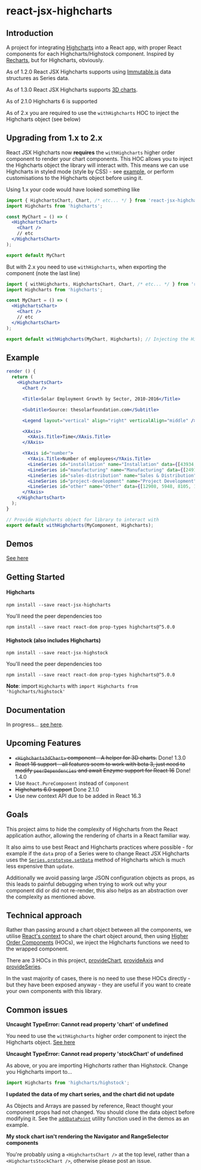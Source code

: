 # react-jsx-highcharts

## Introduction

A project for integrating [Highcharts](https://github.com/highcharts/highcharts) into a React app, with proper React components for each Highcharts/Highstock component. Inspired by [Recharts](https://github.com/recharts/recharts), but for Highcharts, obviously.

As of 1.2.0 React JSX Highcharts supports using [Immutable.js](https://facebook.github.io/immutable-js/) data structures as Series data.

As of 1.3.0 React JSX Highcharts supports [3D charts](https://whawker.github.io/react-jsx-highcharts/examples/3DChart/index.html).

As of 2.1.0 Highcharts 6 is supported

As of 2.x you are required to use the `withHighcharts` HOC to inject the Highcharts object (see below)

## Upgrading from 1.x to 2.x

React JSX Highcharts now **requires** the `withHighcharts` higher order component to render your chart components. This HOC allows you to inject the Highcharts object the library will interact with.
This means we can use Highcharts in styled mode (style by CSS) - see [example](https://whawker.github.io/react-jsx-highcharts/examples/StyleByCSS/index.html), or perform customisations to the Highcharts object before using it.

Using 1.x your code would have looked something like

```jsx
import { HighchartsChart, Chart, /* etc... */ } from 'react-jsx-highcharts';
import Highcharts from 'highcharts';

const MyChart = () => (
  <HighchartsChart>
    <Chart />
    // etc
  </HighchartsChart>
);

export default MyChart
```

But with 2.x you need to use `withHighcharts`, when exporting the component (note the last line)

```jsx
import { withHighcharts, HighchartsChart, Chart, /* etc... */ } from 'react-jsx-highcharts';
import Highcharts from 'highcharts';

const MyChart = () => (
  <HighchartsChart>
    <Chart />
    // etc
  </HighchartsChart>
);

export default withHighcharts(MyChart, Highcharts); // Injecting the Highcharts object
```

## Example

```jsx
render () {
  return (
    <HighchartsChart>
      <Chart />

      <Title>Solar Employment Growth by Sector, 2010-2016</Title>

      <Subtitle>Source: thesolarfoundation.com</Subtitle>

      <Legend layout="vertical" align="right" verticalAlign="middle" />

      <XAxis>
        <XAxis.Title>Time</XAxis.Title>
      </XAxis>

      <YAxis id="number">
        <YAxis.Title>Number of employees</YAxis.Title>
        <LineSeries id="installation" name="Installation" data={[43934, 52503, 57177, 69658, 97031, 119931, 137133, 154175]} />
        <LineSeries id="manufacturing" name="Manufacturing" data={[24916, 24064, 29742, 29851, 32490, 30282, 38121, 40434]} />
        <LineSeries id="sales-distribution" name="Sales & Distribution" data={[11744, 17722, 16005, 19771, 20185, 24377, 32147, 39387]} />
        <LineSeries id="project-development" name="Project Development" data={[null, null, 7988, 12169, 15112, 22452, 34400, 34227]} />
        <LineSeries id="other" name="Other" data={[12908, 5948, 8105, 11248, 8989, 11816, 18274, 18111]} />
      </YAxis>
    </HighchartsChart>
  );
}

// Provide Highcharts object for library to interact with
export default withHighcharts(MyComponent, Highcharts);
```

## Demos

[See here](https://whawker.github.io/react-jsx-highcharts/examples/index.html)

## Getting Started

#### Highcharts
`npm install --save react-jsx-highcharts`

You'll need the peer dependencies too

`npm install --save react react-dom prop-types highcharts@^5.0.0`

#### Highstock (also includes Highcharts)
`npm install --save react-jsx-highstock`

You'll need the peer dependencies too

`npm install --save react react-dom prop-types highcharts@^5.0.0`

**Note**: import `Highcharts` with `import Highcharts from 'highcharts/highstock'`

## Documentation
In progress... [see here](https://github.com/whawker/react-jsx-highcharts/wiki).

## Upcoming Features
* ~~`<Highcharts3dChart>` component - A helper for 3D charts.~~ Done! 1.3.0
* ~~React 16 support - all features seem to work with beta 3, just need to modify `peerDependencies` and await Enzyme support for React 16~~ Done! 1.4.0
* Use `React.PureComponent` instead of `Component`
* ~~Highcharts 6.0 support~~ Done 2.1.0
* Use new context API due to be added in React 16.3

## Goals

This project aims to hide the complexity of Highcharts from the React application author, allowing the rendering of charts in a React familiar way.

It also aims to use best React and Highcharts practices where possible - for example if the `data` prop of a Series were to change React JSX Highcharts uses the [`Series.prototype.setData`](http://api.highcharts.com/highstock/Series.setData) method of Highcharts which is much less expensive than `update`.

Additionally we avoid passing large JSON configuration objects as props, as this leads to painful debugging when trying to work out why your component did or did not re-render, this also helps as an abstraction over the complexity as mentioned above.

## Technical approach

Rather than passing around a chart object between all the components, we utilise [React's context](https://facebook.github.io/react/docs/context.html) to share the chart object around, then using [Higher Order Components](https://medium.com/@mweststrate/how-to-safely-use-react-context-b7e343eff076) (HOCs), we inject the Highcharts functions we need to the wrapped component.

There are 3 HOCs in this project, [provideChart](https://github.com/whawker/react-jsx-highcharts/blob/master/packages/react-jsx-highcharts/src/components/ChartProvider/index.js), [provideAxis](https://github.com/whawker/react-jsx-highcharts/blob/master/packages/react-jsx-highcharts/src/components/AxisProvider/index.js) and [provideSeries](https://github.com/whawker/react-jsx-highcharts/blob/master/packages/react-jsx-highcharts/src/components/SeriesProvider/index.js).

In the vast majority of cases, there is no need to use these HOCs directly - but they have been exposed anyway - they are useful if you want to create your own components with this library.

## Common issues

**Uncaught TypeError: Cannot read property 'chart' of undefined**

You need to use the `withHighcharts` higher order component to inject the Highcharts object. [See here](https://github.com/whawker/react-jsx-highcharts/wiki/Higher-Order-Components#withhighcharts-version-200)

**Uncaught TypeError: Cannot read property 'stockChart' of undefined**

As above, or you are importing High*charts* rather than High*stock*. Change you Highcharts import to...
```js
import Highcharts from 'highcharts/highstock';
```

**I updated the data of my chart series, and the chart did not update**

As Objects and Arrays are passed by reference, React thought your component props had not changed. You should clone the data object before modifying it. See the [`addDataPoint`](https://github.com/whawker/react-jsx-highcharts/blob/master/examples/utils/data-helpers.js#L19-L20) utility function used in the demos as an example.

**My stock chart isn't rendering the Navigator and RangeSelector components**

You're probably using a `<HighchartsChart />` at the top level, rather than a `<HighchartsStockChart />`, otherwise please post an issue.
